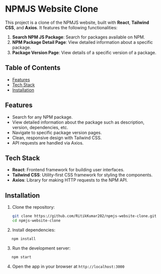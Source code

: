 
# NPMJS Website Clone

This project is a clone of the NPMJS website, built with **React**, **Tailwind CSS**, and **Axios**. It features the following functionalities:

1. **Search NPM JS Package**: Search for packages available on NPM.
2. **NPM Package Detail Page**: View detailed information about a specific package.
3. **Package Version Page**: View details of a specific version of a package.

## Table of Contents

- [Features](#features)
- [Tech Stack](#tech-stack)
- [Installation](#installation)

## Features

- Search for any NPM package.
- View detailed information about the package such as description, version, dependencies, etc.
- Navigate to specific package version pages.
- Clean, responsive design with Tailwind CSS.
- API requests are handled via Axios.

## Tech Stack

- **React**: Frontend framework for building user interfaces.
- **Tailwind CSS**: Utility-first CSS framework for styling the components.
- **Axios**: Library for making HTTP requests to the NPM API.


## Installation

1. Clone the repository:

   ```bash
   git clone https://github.com/RitikKumar202/npmjs-website-clone.git
   cd npmjs-website-clone
   ```

2. Install dependencies:
```bash
   npm install
```

3. Run the development server:
```bash
   npm start
```
4. Open the app in your browser at `http://localhost:3000`

